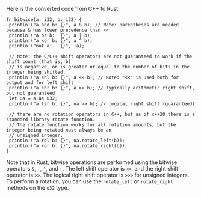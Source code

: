 Here is the converted code from C++ to Rust:
```
fn bitwise(a: i32, b: i32) {
 println!("a and b: {}", a & b); // Note: parentheses are needed because & has lower precedence than <<
 println!("a or b:  {}", a | b);
 println!("a xor b: {}", a ^ b);
 println!("not a:   {}", !a);
 
 // Note: the C/C++ shift operators are not guaranteed to work if the shift count (that is, b)
 // is negative, or is greater or equal to the number of bits in the integer being shifted.
 println!("a shl b: {}", a << b); // Note: "<<" is used both for output and for left shift
 println!("a shr b: {}", a >> b); // typically arithmetic right shift, but not guaranteed
 let ua = a as u32;
 println!("a lsr b: {}", ua >> b); // logical right shift (guaranteed)
 
 // there are no rotation operators in C++, but as of c++20 there is a standard-library rotate function.
 // The rotate function works for all rotation amounts, but the integer being rotated must always be an
 // unsigned integer.
 println!("a rol b: {}", ua.rotate_left(b));
 println!("a ror b: {}", ua.rotate_right(b));
}
``` 
Note that in Rust, bitwise operations are performed using the bitwise operators `&`, `|`, `^`, and `!`. The left shift operator is `<<`, and the right shift operator is `>>`. The logical right shift operator is `>>>` for unsigned integers. To perform a rotation, you can use the `rotate_left` or `rotate_right` methods on the `u32` type.

